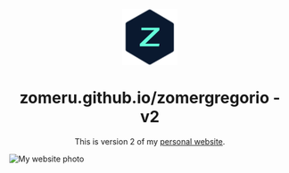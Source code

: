 <div align="center">
  <img src="https://raw.githubusercontent.com/zomeru/zomergregorio/main/img/logo.png" alt="Logo" width="100px" height="100px"/>
</div>
<h1 align="center">zomeru.github.io/zomergregorio - v2</h1>
<p align="center">This is version 2 of my <a href="https://zomeru.github.io/zomergregorio/" target="_blank">personal website</a>.</p>
<img src="https://i.imgur.com/radNSTM.png" alt="My website photo" />
